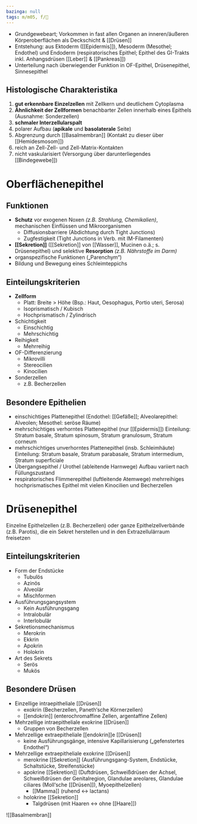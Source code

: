 ```yaml
---
bazinga: null
tags: m/m05, f/🔬
---
```


- Grundgewebeart; Vorkommen in fast allen Organen an inneren/äußeren Körperoberflächen als Deckschicht & [[Drüsen]]
- Entstehung: aus Ektoderm ([[Epidermis]]), Mesoderm (Mesothel; Endothel) und Endoderm (respiratorisches Epithel; Epithel des GI-Trakts inkl. Anhangsdrüsen [[Leber]] & [[Pankreas]])
- Unterteilung nach überwiegender Funktion in OF-Epithel, Drüsenepithel, Sinnesepithel

## Histologische Charakteristika

1. **gut erkennbare Einzelzellen** mit Zellkern und deutlichem Cytoplasma
2. **Ähnlichkeit der Zellformen** benachbarter Zellen innerhalb eines Epithels (Ausnahme: Sonderzellen)
3. **schmaler Interzellularspalt**
4. polarer Aufbau (**apikale** und **basolaterale** Seite)
5. Abgrenzung durch [[Basalmembran]] (Kontakt zu dieser über [[Hemidesmosom]])
6. reich an Zell-Zell- und Zell-Matrix-Kontakten
7. nicht vaskularisiert (Versorgung über darunterliegendes [[Bindegewebe]])

# Oberflächenepithel

## Funktionen

- **Schutz** vor exogenen Noxen *(z.B. Strahlung, Chemikalien)*, mechanischen Einflüssen und Mikroorganismen
    - Diffusionsbarriere (Abdichtung durch Tight Junctions)
    - Zugfestigkeit (Tight Junctions in Verb. mit IM-Filamenten)
- **[[Sekretion]]** ([[Sekretion]] von [[Wasser]], Mucinen o.ä.; s. Drüsenepithel) und selektive **Resorption** *(z.B. Nährstoffe im Darm)*
- organspezifische Funktionen („Parenchym“)
- Bildung und Bewegung eines Schleimteppichs

## Einteilungskriterien

- **Zellform**
    - Platt: Breite > Höhe (Bsp.: Haut, Oesophagus, Portio uteri, Serosa)
    - Isoprismatisch / Kubisch
    - Hochprismatisch / Zylindrisch
- Schichtigkeit
    - Einschichtig
    - Mehrschichtig
- Reihigkeit
    - Mehrreihig
- OF-Differenzierung
    - Mikrovilli
    - Stereocilien
    - Kinocilien
- Sonderzellen
    - z.B. Becherzellen

## Besondere Epithelien

- einschichtiges Plattenepithel (Endothel: [[Gefäße]]; Alveolarepithel: Alveolen; Mesothel: seröse Räume)
- mehrschichtiges verhorntes Plattenepithel (nur [[Epidermis]]) Einteilung: Stratum basale, Stratum spinosum, Stratum granulosum, Stratum corneum
- mehrschichtiges unverhorntes Plattenepithel (insb. Schleimhäute) Einteilung: Stratum basale, Stratum parabasale, Stratum intermedium, Stratum superficiale
- Übergangsepithel / Urothel (ableitende Harnwege) Aufbau variiert nach Füllungszustand
- respiratorisches Flimmerepithel (luftleitende Atemwege) mehrreihiges hochprismatisches Epithel mit vielen Kinocilien und Becherzellen

# Drüsenepithel

Einzelne Epithelzellen (z.B. Becherzellen) oder ganze Epithelzellverbände (z.B. Parotis), die ein Sekret herstellen und in den Extrazellulärraum freisetzen

## Einteilungskriterien

- Form der Endstücke
    - Tubulös
    - Azinös
    - Alveolär
    - Mischformen
- Ausführungsgangsystem
    - Kein Ausführungsgang
    - Intralobulär
    - Interlobulär
- Sekretionsmechanismus
    - Merokrin
    - Ekkrin
    - Apokrin
    - Holokrin
- Art des Sekrets
    - Serös
    - Mukös


## Besondere Drüsen

- Einzellige intraepitheliale [[Drüsen]]
    - exokrin (Becherzellen, Paneth‘sche Körnerzellen)
    - [[endokrin]] (enterochromaffine Zellen, argentaffine Zellen)
- Mehrzellige intraepitheliale exokrine [[Drüsen]]
    - Gruppen von Becherzellen
- Mehrzellige extraepitheliale [[endokrin]]e [[Drüsen]]
    - keine Ausführungsgänge, intensive Kapillarisierung („gefenstertes Endothel“)
- Mehrzellige extraepitheliale exokrine [[Drüsen]]
    - merokrine [[Sekretion]] (Ausführungsgang-System, Endstücke, Schaltstücke, Streifenstücke)
    - apokrine [[Sekretion]] (Duftdrüsen, Schweißdrüsen der Achsel, Schweißdrüsen der Genitalregion, Glandulae areolares, Glandulae ciliares (Moll‘sche [[Drüsen]]), Myoepithelzellen)
        - [[Mamma]] (ruhend ↔ lactans)
    - holokrine [[Sekretion]]
        - Talgdrüsen (mit Haaren ↔ ohne [[Haare]])

![[Basalmembran]]

